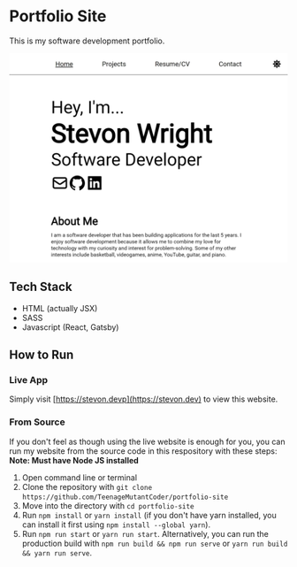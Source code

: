 # Portfolio Site

This is my software development portfolio.

![Portfolio Website](./docs/images/PortfolioSite.jpg)

## Tech Stack

-   HTML (actually JSX)
-   SASS
-   Javascript (React, Gatsby)

## How to Run

### Live App

Simply visit [https://stevon.devp](https://stevon.dev) to view this website.

### From Source

If you don't feel as though using the live website is enough for you, you can run my website from the source code in this respository with these steps:
**Note: Must have Node JS installed**

1. Open command line or terminal
2. Clone the repository with `git clone https://github.com/TeenageMutantCoder/portfolio-site`
3. Move into the directory with `cd portfolio-site`
4. Run `npm install` or `yarn install` (if you don't have yarn installed, you can install it first using `npm install --global yarn`).
5. Run `npm run start` or `yarn run start`. Alternatively, you can run the production build with `npm run build && npm run serve` or `yarn run build && yarn run serve`.
